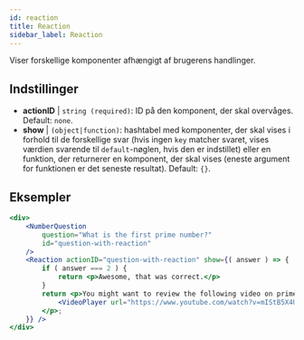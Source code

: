 ```yaml
---
id: reaction 
title: Reaction
sidebar_label: Reaction
---
```


Viser forskellige komponenter afhængigt af brugerens handlinger.

## Indstillinger

* __actionID__ | `string (required)`: ID på den komponent, der skal overvåges. Default: `none`.
* __show__ | `(object|function)`: hashtabel med komponenter, der skal vises i forhold til de forskellige svar (hvis ingen `key` matcher svaret, vises værdien svarende til `default`-nøglen, hvis den er indstillet) eller en funktion, der returnerer en komponent, der skal vises (eneste argument for funktionen er det seneste resultat). Default: `{}`.


## Eksempler

```jsx live
<div>
	<NumberQuestion
		question="What is the first prime number?"
		id="question-with-reaction"
	/>
	<Reaction actionID="question-with-reaction" show={( answer ) => {
		if ( answer === 2 ) {
			return <p>Awesome, that was correct.</p>
		}
		return <p>You might want to review the following video on prime numbers:
			<VideoPlayer url="https://www.youtube.com/watch?v=mIStB5X4U8M" />
		</p>;
	}} />
</div>
``` 

